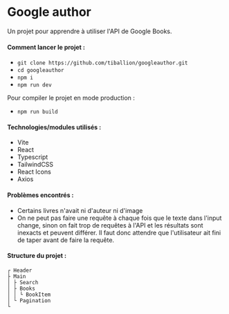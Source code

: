 # Google author

Un projet pour apprendre à utiliser l'API de Google Books.

#### Comment lancer le projet :

- `git clone https://github.com/tiballion/googleauthor.git`
- `cd googleauthor`
- `npm i`
- `npm run dev`

Pour compiler le projet en mode production :

- `npm run build`

#### Technologies/modules utilisés :

- Vite
- React
- Typescript
- TailwindCSS
- React Icons
- Axios

#### Problèmes encontrés :

- Certains livres n'avait ni d'auteur ni d'image
- On ne peut pas faire une requête à chaque fois que le texte dans l'input change, sinon on fait trop de requêtes à l'API et les résultats sont inexacts et peuvent différer. Il faut donc attendre que l'utilisateur ait fini de taper avant de faire la requête.

#### Structure du projet :

```text
┌ Header
├ Main
│ ├ Search
│ ├ Books
│ │ └ BookItem
│ └ Pagination
└
```
